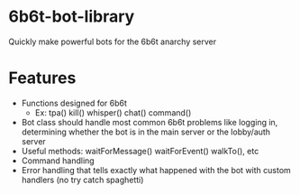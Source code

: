 # 6b6t-bot-library
Quickly make powerful bots for the 6b6t anarchy server

# Features

- Functions designed for 6b6t
  - Ex: tpa() kill() whisper() chat() command()
- Bot class should handle most common 6b6t problems like logging in, determining whether the bot is in the main server or the lobby/auth server
- Useful methods: waitForMessage() waitForEvent() walkTo(), etc
- Command handling
- Error handling that tells exactly what happened with the bot with custom handlers (no try catch spaghetti)
